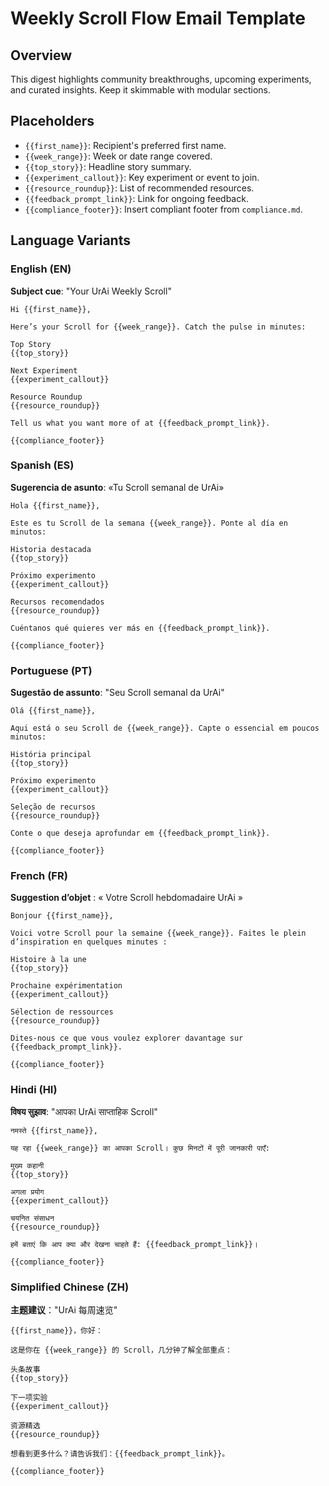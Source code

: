 # Weekly Scroll Flow Email Template

## Overview
This digest highlights community breakthroughs, upcoming experiments, and curated insights. Keep it skimmable with modular sections.

## Placeholders
- `{{first_name}}`: Recipient's preferred first name.
- `{{week_range}}`: Week or date range covered.
- `{{top_story}}`: Headline story summary.
- `{{experiment_callout}}`: Key experiment or event to join.
- `{{resource_roundup}}`: List of recommended resources.
- `{{feedback_prompt_link}}`: Link for ongoing feedback.
- `{{compliance_footer}}`: Insert compliant footer from `compliance.md`.

## Language Variants

### English (EN)
**Subject cue**: "Your UrAi Weekly Scroll"

```
Hi {{first_name}},

Here’s your Scroll for {{week_range}}. Catch the pulse in minutes:

Top Story
{{top_story}}

Next Experiment
{{experiment_callout}}

Resource Roundup
{{resource_roundup}}

Tell us what you want more of at {{feedback_prompt_link}}.

{{compliance_footer}}
```

### Spanish (ES)
**Sugerencia de asunto**: «Tu Scroll semanal de UrAi»

```
Hola {{first_name}},

Este es tu Scroll de la semana {{week_range}}. Ponte al día en minutos:

Historia destacada
{{top_story}}

Próximo experimento
{{experiment_callout}}

Recursos recomendados
{{resource_roundup}}

Cuéntanos qué quieres ver más en {{feedback_prompt_link}}.

{{compliance_footer}}
```

### Portuguese (PT)
**Sugestão de assunto**: "Seu Scroll semanal da UrAi"

```
Olá {{first_name}},

Aqui está o seu Scroll de {{week_range}}. Capte o essencial em poucos minutos:

História principal
{{top_story}}

Próximo experimento
{{experiment_callout}}

Seleção de recursos
{{resource_roundup}}

Conte o que deseja aprofundar em {{feedback_prompt_link}}.

{{compliance_footer}}
```

### French (FR)
**Suggestion d’objet** : « Votre Scroll hebdomadaire UrAi »

```
Bonjour {{first_name}},

Voici votre Scroll pour la semaine {{week_range}}. Faites le plein d’inspiration en quelques minutes :

Histoire à la une
{{top_story}}

Prochaine expérimentation
{{experiment_callout}}

Sélection de ressources
{{resource_roundup}}

Dites-nous ce que vous voulez explorer davantage sur {{feedback_prompt_link}}.

{{compliance_footer}}
```

### Hindi (HI)
**विषय सुझाव**: "आपका UrAi साप्ताहिक Scroll"

```
नमस्ते {{first_name}},

यह रहा {{week_range}} का आपका Scroll। कुछ मिनटों में पूरी जानकारी पाएँ:

मुख्य कहानी
{{top_story}}

अगला प्रयोग
{{experiment_callout}}

चयनित संसाधन
{{resource_roundup}}

हमें बताएं कि आप क्या और देखना चाहते हैं: {{feedback_prompt_link}}।

{{compliance_footer}}
```

### Simplified Chinese (ZH)
**主题建议**："UrAi 每周速览"

```
{{first_name}}，你好：

这是你在 {{week_range}} 的 Scroll，几分钟了解全部重点：

头条故事
{{top_story}}

下一项实验
{{experiment_callout}}

资源精选
{{resource_roundup}}

想看到更多什么？请告诉我们：{{feedback_prompt_link}}。

{{compliance_footer}}
```

